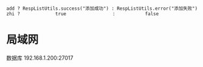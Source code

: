 ```

add ? RespListUtils.success("添加成功") : RespListUtils.error("添加失败")
zhi ?             true                 :           false

```

# 局域网 
数据库 192.168.1.200:27017